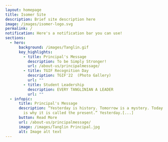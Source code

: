 ```yaml
---
layout: homepage
title: Isomer Site
description: Brief site description here
image: /images/isomer-logo.svg
permalink: /
notification: Here's a notification bar you can use!
sections:
  - hero:
      background: /images/Tanglin.gif
      key_highlights:
        - title: Principal's Message
          description: To be Simply Stronger!
          url: /about-us/principalmessage/
        - title: TGIF Recognition Day
          description: TGIF'22  (Photo Gallery)
          url: ""
        - title: Student Leadership
          description: EVERY TANGLINIAN A LEADER
          url: ""
  - infopic:
      title: Principal's Message
      description: “Yesterday is history. Tomorrow is a mystery. Today is a gift. That
        is why it is called the present.” Yesterday.[...]
      button: Read More
      url: /about-us/principalmessage/
      image: /images/Tanglin Principal.jpg
      alt: Image alt text
---
```

